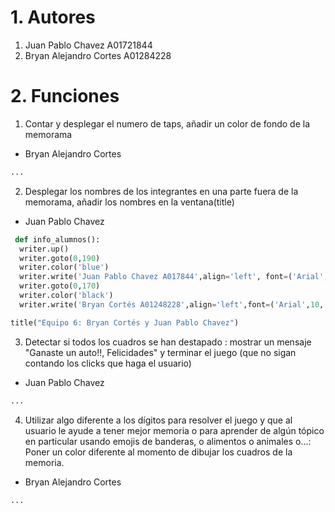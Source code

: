 # 1. Autores
1. Juan Pablo Chavez A01721844
2. Bryan Alejandro Cortes A01284228

# 2. Funciones
1. Contar y desplegar el numero de taps, añadir un color de fondo de la memorama
- Bryan Alejandro Cortes
```python
...
  ```
2. Desplegar los nombres de los integrantes en una parte fuera de la memorama, añadir los nombres en la ventana(title)
- Juan Pablo Chavez
```python
 def info_alumnos():
  writer.up()
  writer.goto(0,190)
  writer.color('blue')
  writer.write('Juan Pablo Chavez A017844',align='left', font=('Arial', 10, 'normal'))
  writer.goto(0,170)
  writer.color('black')
  writer.write('Bryan Cortés A01248228',align='left',font=('Arial',10,'normal'))

title("Equipo 6: Bryan Cortés y Juan Pablo Chavez")
  ```
3. Detectar si todos los cuadros se han destapado : mostrar un mensaje "Ganaste un auto!!, Felicidades"  y terminar el juego (que no sigan contando los clicks que haga el usuario)
- Juan Pablo Chavez
```python
...
  ```
4. Utilizar algo diferente a los dígitos para resolver el juego y que al usuario le ayude a tener mejor memoria o para aprender de algún tópico en particular usando emojis de banderas, o alimentos o animales o…: Poner un color diferente al momento de dibujar los cuadros de la memoria.
- Bryan Alejandro Cortes
```python
...
  ```
